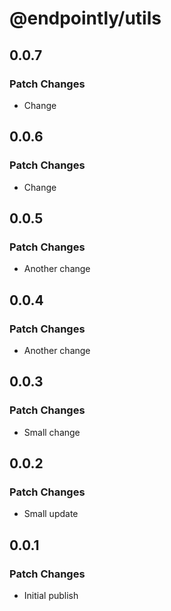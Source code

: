 # @endpointly/utils

## 0.0.7

### Patch Changes

- Change

## 0.0.6

### Patch Changes

- Change

## 0.0.5

### Patch Changes

- Another change

## 0.0.4

### Patch Changes

- Another change

## 0.0.3

### Patch Changes

- Small change

## 0.0.2

### Patch Changes

- Small update

## 0.0.1

### Patch Changes

- Initial publish
